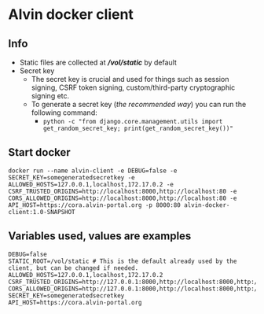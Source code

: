 # Alvin docker client

## Info
* Static files are collected at ***/vol/static*** by default
* Secret key
  * The secret key is crucial and used for things such as session signing, CSRF token signing, custom/third-party cryptographic signing etc.
  * To generate a secret key (*the recommended way*) you can run the following command:
    * ```python -c "from django.core.management.utils import get_random_secret_key; print(get_random_secret_key())"```


## Start docker

```
docker run --name alvin-client -e DEBUG=false -e SECRET_KEY=somegeneratedsecretkey -e ALLOWED_HOSTS=127.0.0.1,localhost,172.17.0.2 -e CSRF_TRUSTED_ORIGINS=http://localhost:8000,http://localhost:80 -e CORS_ALLOWED_ORIGINS=http://localhost:8000,http://localhost:80 -e API_HOST=https://cora.alvin-portal.org -p 8000:80 alvin-docker-client:1.0-SNAPSHOT
```

## Variables used, values are examples
```
DEBUG=false
STATIC_ROOT=/vol/static # This is the default already used by the client, but can be changed if needed.
ALLOWED_HOSTS=127.0.0.1,localhost,172.17.0.2
CSRF_TRUSTED_ORIGINS=http://127.0.0.1:8000,http://localhost:8000,http://localhost:80
CORS_ALLOWED_ORIGINS=http://127.0.0.1:8000,http://localhost:8000,http://localhost:80
SECRET_KEY=somegeneratedsecretkey
API_HOST=https://cora.alvin-portal.org
```
